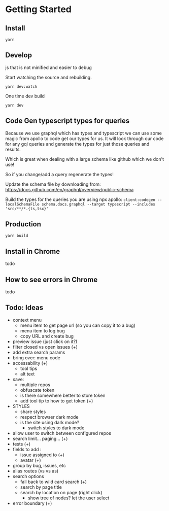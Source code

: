 # Getting Started

## Install

`yarn`

## Develop

js that is not minified and easier to debug

Start watching the source and rebuilding.

`yarn dev:watch`

One time dev build

`yarn dev`

## Code Gen typescript types for queries

Because we use graphql which has types and typescript we can use some magic from apollo to code get our types for us. It
will look through our code for any gql queries and generate the types for just those queries and results.

Which is great when dealing with a large schema like github which we don't use!

So if you change/add a query regenerate the types!

Update the schema file by downloading from:
https://docs.github.com/en/graphql/overview/public-schema

Build the types for the queries you are using npx apollo:
`client:codegen --localSchemaFile schema.docs.graphql --target typescript --includes 'src/**/*.{ts,tsx}'`

## Production

`yarn build`

## Install in Chrome

todo

## How to see errors in Chrome

todo

## Todo: Ideas

- context menu
  - menu item to get page url (so you can copy it to a bug)
  - menu item to log bug
  - copy URL and create bug
- preview issue  (just click on it?)
- filter closed vs open issues (+)
- add extra search params
- bring over: menu code
- accessability (+)
  - tool tips
  - alt text
- save:
  - multiple repos
  - obfuscate token
  - is there somewhere better to store token
  - add tool tip to how to get token (+)
- STYLES
  - share styles
  - respect browser dark mode
  - is the site using dark mode?
    - switch styles to dark mode
- allow user to switch between configured repos
- search limit... paging... (+)
- tests (+)
- fields to add :
  * issue assigned to (+)
  * avatar (+)
- group by bug, issues, etc
- alias routes (vs vs as)
- search options
  - fall back to wild card search (+)
  - search by page title
  - search by location on page (right click)
    - show tree of nodes? let the user select
- error boundary (+)
